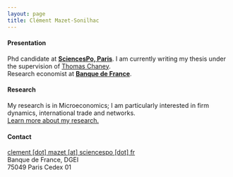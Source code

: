 ```yaml
---
layout: page
title: Clément Mazet-Sonilhac
---
```


#### Presentation

Phd candidate at [**SciencesPo, Paris**](http://econ.sciences-po.fr/faculty-permanent-faculty). I am currently writing my thesis under the supervision of [Thomas Chaney](https://sites.google.com/site/thomaschaney/).  
Research economist at [**Banque de France**](https://www.banque-france.fr/en/page-sommaire/research).
	
#### Research

My research is in Microeconomics; I am particularly interested in firm dynamics, international trade and networks.  
[Learn more about my research.](/research)

#### Contact

[clement [dot] mazet [at] sciencespo [dot] fr](mailto:clement.mazet@sciencespo.fr)  
Banque de France, DGEI  
75049 Paris Cedex 01

